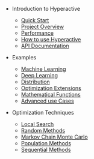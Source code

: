 - Introduction to Hyperactive

    - [Quick Start](README.md)
    - [Project Overview](overview)
    - [Performance](./performance)
    - [How to use Hyperactive](./tutorial)
    - [API Documentation](./reference)


- Examples

    - [Machine Learning](./examples/machine_learning)
    - [Deep Learning](./examples/deep_learning)
    - [Distribution](./examples/distribution)
    - [Optimization Extensions](./examples/extensions)
    - [Mathematical Functions](./examples/test_functions)
    - [Advanced use Cases](./examples/use_cases)


- Optimization Techniques

    - [Local Search](./optimizers/local_search)
    - [Random Methods](./optimizers/random_methods)
    - [Markov Chain Monte Carlo](./optimizers/mcmc)
    - [Population Methods](./optimizers/population_methods)
    - [Sequential Methods](./optimizers/sequential_methods)
